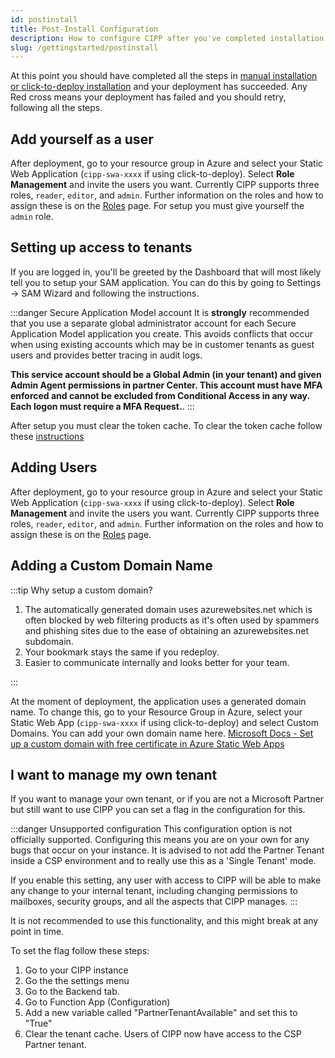 ```yaml
---
id: postinstall
title: Post-Install Configuration
description: How to configure CIPP after you've completed installation.
slug: /gettingstarted/postinstall
---
```


At this point you should have completed all the steps in [manual installation or click-to-deploy installation](../installation/) and your deployment has succeeded. Any Red cross means your deployment has failed and you should retry, following all the steps.

## Add yourself as a user

After deployment, go to your resource group in Azure and select your Static Web Application (`cipp-swa-xxxx` if using click-to-deploy). Select **Role Management** and invite the users you want. Currently CIPP supports three roles, `reader`, `editor`, and `admin`. Further information on the roles and how to assign these is on the [Roles](../roles/) page. For setup you must give yourself the `admin` role. 


## Setting up access to tenants

If you are logged in, you'll be greeted by the Dashboard that will most likely tell you to setup your SAM application. You can do this by going to Settings -> SAM Wizard and following the instructions.

:::danger Secure Application Model account
It is **strongly** recommended that you use a separate global administrator account for each Secure Application Model application you create. This avoids conflicts that occur when using existing accounts which may be in customer tenants as guest users and provides better tracing in audit logs.

**This service account should be a Global Admin (in your tenant) and given Admin Agent permissions in partner Center. This account must have MFA enforced and cannot be excluded from Conditional Access in any way. Each logon must require a MFA Request.**.
:::

After setup you must clear the token cache. To clear the token cache follow these [instructions](https://cipp.app/docs/general/troubleshooting/#clear-token-cache)
## Adding Users

After deployment, go to your resource group in Azure and select your Static Web Application (`cipp-swa-xxxx` if using click-to-deploy). Select **Role Management** and invite the users you want. Currently CIPP supports three roles, `reader`, `editor`, and `admin`. Further information on the roles and how to assign these is on the [Roles](../roles/) page.

## Adding a Custom Domain Name

:::tip Why setup a custom domain?

1. The automatically generated domain uses azurewebsites.net which is often blocked by web filtering products as it's often used by spammers and phishing sites due to the ease of obtaining an azurewebsites.net subdomain.
1. Your bookmark stays the same if you redeploy.
1. Easier to communicate internally and looks better for your team.

:::

At the moment of deployment, the application uses a generated domain name. To change this, go to your Resource Group in Azure, select your Static Web App (`cipp-swa-xxxx` if using click-to-deploy) and select Custom Domains. You can add your own domain name here. [Microsoft Docs - Set up a custom domain with free certificate in Azure Static Web Apps](https://docs.microsoft.com/en-us/azure/static-web-apps/custom-domain?tabs=azure-dns)

## I want to manage my own tenant

If you want to manage your own tenant, or if you are not a Microsoft Partner but still want to use CIPP you can set a flag in the configuration for this.

:::danger Unsupported configuration
This configuration option is not officially supported. Configuring this means you are on your own for any bugs that occur on your instance. It is advised to not add the Partner Tenant inside a CSP environment and to really use this as a 'Single Tenant' mode. 

If you enable this setting, any user with access to CIPP will be able to make any change to your internal tenant, including changing permissions to mailboxes, security groups, and all the aspects that CIPP manages.
:::


It is not recommended to use this functionality, and this might break at any point in time. 

To set the flag follow these steps:

1. Go to your CIPP instance
2. Go the the settings menu
3. Go to the Backend tab.
4. Go to Function App (Configuration)
5. Add a new variable called "PartnerTenantAvailable" and set this to "True"
6. Clear the tenant cache. Users of CIPP now have access to the CSP Partner tenant.
